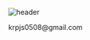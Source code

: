 ![header](https://capsule-render.vercel.app/api?type=Waving&color=gradient&height=250&section=header&text=Junsu%&fontSize=45)

<body>
krpjs0508@gmail.com
</body>
